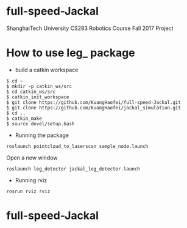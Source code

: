 # full-speed-Jackal
ShanghaiTech University CS283 Robotics Course Fall 2017 Project

# How to use leg_ package
+ build a catkin workspace
```
$ cd ~
$ mkdir -p catkin_ws/src
$ cd catkin_ws/src
$ catkin_init_workspace
$ git clone https://github.com/KuangHaofei/full-speed-Jackal.git
$ git clone https://github.com/KuangHaofei/jackal_simulation.git
$ cd ..
$ catkin_make
$ source devel/setup.bash
```
+ Running the package
```
roslaunch pointcloud_to_laserscan sample_node.launch
```
Open a new window
```
roslaunch leg_detector jackal_leg_detector.launch
```
+ Running rviz
```
rosrun rviz rviz
```
# full-speed-Jackal
